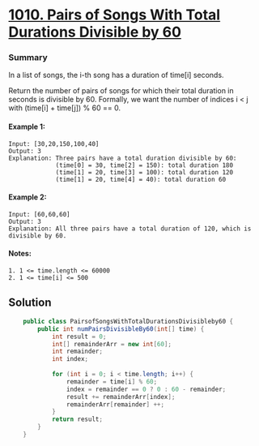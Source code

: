 # [1010. Pairs of Songs With Total Durations Divisible by 60](https://leetcode.com/problems/pairs-of-songs-with-total-durations-divisible-by-60/)
### Summary 
In a list of songs, the i-th song has a duration of time[i] seconds. 

Return the number of pairs of songs for which their total duration in seconds is divisible by 60.  Formally, we want the number of indices i < j with (time[i] + time[j]) % 60 == 0.

#### Example 1:
    Input: [30,20,150,100,40]   
    Output: 3  
    Explanation: Three pairs have a total duration divisible by 60:
                 (time[0] = 30, time[2] = 150): total duration 180
                 (time[1] = 20, time[3] = 100): total duration 120
                 (time[1] = 20, time[4] = 40): total duration 60  
           
#### Example 2:
    Input: [60,60,60]   
    Output: 3  
    Explanation: All three pairs have a total duration of 120, which is divisible by 60. 

#### Notes: 
    1. 1 <= time.length <= 60000
    2. 1 <= time[i] <= 500


## Solution
```java
    public class PairsofSongsWithTotalDurationsDivisibleby60 {
        public int numPairsDivisibleBy60(int[] time) {
            int result = 0;
            int[] remainderArr = new int[60];
            int remainder;
            int index;
    
            for (int i = 0; i < time.length; i++) {
                remainder = time[i] % 60;
                index = remainder == 0 ? 0 : 60 - remainder;
                result += remainderArr[index];
                remainderArr[remainder] ++;
            }
            return result;
        }
    }
```



